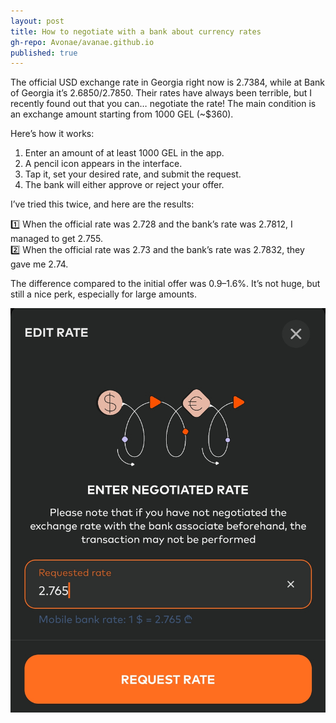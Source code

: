 ```yaml
---
layout: post
title: How to negotiate with a bank about currency rates
gh-repo: Avonae/avanae.github.io
published: true
---
```


The official USD exchange rate in Georgia right now is 2.7384, while at Bank of Georgia it’s 2.6850/2.7850. Their rates have always been terrible, but I recently found out that you can… negotiate the rate! The main condition is an exchange amount starting from 1000 GEL (~$360).

Here’s how it works:

1. Enter an amount of at least 1000 GEL in the app.  
2. A pencil icon appears in the interface.  
3. Tap it, set your desired rate, and submit the request.  
4. The bank will either approve or reject your offer.

I’ve tried this twice, and here are the results:

1️⃣ When the official rate was 2.728 and the bank’s rate was 2.7812, I managed to get 2.755.  
2️⃣ When the official rate was 2.73 and the bank’s rate was 2.7832, they gave me 2.74.  

The difference compared to the initial offer was 0.9–1.6%. It’s not huge, but still a nice perk, especially for large amounts.

![Here’s how you can negotiate with the bank directly in the app](/assets/img/bank-of-georgia.png)